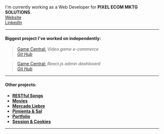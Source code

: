 I'm currently working as a Web Developer for **PIXEL ECOM MKTG SOLUTIONS**.  
[Website](http://pixelecom.com/)  
[LinkedIn](https://www.linkedin.com/company/pixelecom/mycompany/)

---

<h4>Biggest project I've worked on independently:</h4>  

>[Game Central:](https://g6-game-central.herokuapp.com/)
*Video game e-commerce*   
>_[Git Hub](https://github.com/matiasncocco/grupo_6_GameCentral)_  

>[Game Central:](https://game-central-dashboard.herokuapp.com/) *React.js admin dashboard*  
>_[Git Hub](https://github.com/santiagoGuastavino/game-central-dashboard)_

---

<h4>Other projects:<h4>

- [RESTful Songs](https://github.com/santiagoGuastavino/musicando)
- [Movies](https://github.com/santiagoGuastavino/movies)
- [Mercado Liebre](https://github.com/santiagoGuastavino/mercadoLiebre)
- [Pimienta & Sal](https://github.com/santiagoGuastavino/pimienta-y-sal)
- [Portfolio](https://github.com/santiagoGuastavino/portfolio)
- [Session & Cookies](https://github.com/santiagoGuastavino/login-practice)

---